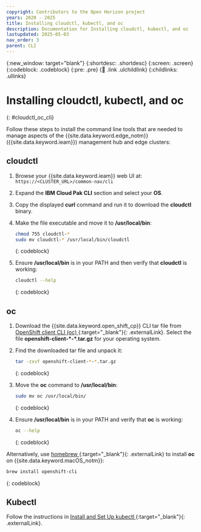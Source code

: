 ```yaml
---
copyright: Contributors to the Open Horizon project
years: 2020 - 2025
title: Installing cloudctl, kubectl, and oc
description: Documentation for Installing cloudctl, kubectl, and oc
lastupdated: 2025-05-03
nav_order: 3
parent: CLI
---
```


{:new_window: target="blank"}
{:shortdesc: .shortdesc}
{:screen: .screen}
{:codeblock: .codeblock}
{:pre: .pre}
{:child: .link .ulchildlink}
{:childlinks: .ullinks}

# Installing cloudctl, kubectl, and oc
{: #cloudctl_oc_cli}

Follow these steps to install the command line tools that are needed to manage aspects of the {{site.data.keyword.edge_notm}} ({{site.data.keyword.ieam}}) management hub and edge clusters:

## cloudctl

1. Browse your {{site.data.keyword.ieam}} web UI at: `https://<CLUSTER_URL>/common-nav/cli`

2. Expand the **IBM Cloud Pak CLI** section and select your **OS**.

3. Copy the displayed **curl** command and run it to download the **cloudctl** binary.

4. Make the file executable and move it to **/usr/local/bin**:

   ```bash
   chmod 755 cloudctl-*
   sudo mv cloudctl-* /usr/local/bin/cloudctl
   ```
   {: codeblock}

5. Ensure **/usr/local/bin** is in your PATH and then verify that **cloudctl** is working:

   ```bash
   cloudctl --help
   ```
   {: codeblock}

## oc

1. Download the {{site.data.keyword.open_shift_cp}} CLI tar file from [OpenShift client CLI (oc) ](https://mirror.openshift.com/pub/openshift-v4/clients/ocp/latest/){:target="_blank"}{: .externalLink}. Select the file **openshift-client-\*-\*.tar.gz** for your operating system.

2. Find the downloaded tar file and unpack it:

   ```bash
   tar -zxvf openshift-client-*-*.tar.gz
   ```
   {: codeblock}

3. Move the **oc** command to **/usr/local/bin**:

   ```bash
   sudo mv oc /usr/local/bin/
   ```
   {: codeblock}

4. Ensure **/usr/local/bin** is in your PATH and verify that **oc** is working:

   ```bash
   oc --help
   ```
   {: codeblock}

Alternatively, use [homebrew ](https://brew.sh/){:target="_blank"}{: .externalLink} to install **oc** on {{site.data.keyword.macOS_notm}}:

   ```bash
   brew install openshift-cli
   ```
   {: codeblock}

## Kubectl

Follow the instructions in [Install and Set Up kubectl ](https://kubernetes.io/docs/tasks/tools/install-kubectl/){:target="_blank"}{: .externalLink}.

